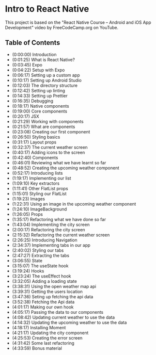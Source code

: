 # Intro to React Native

This project is based on the "React Native Course – Android and iOS App Development" video by FreeCodeCamp.org on YouTube.

## Table of Contents

* (0:00:00) Introduction
* (0:01:25) What is React Native?
* (0:03:45) Expo
* (0:04:22) Setup with Expo
* (0:06:17) Setting up a custom app 
* (0:10:17) Setting up Android Studio 
* (0:12:03) The directory structure 
* (0:12:42) Setting up linting 
* (0:14:33) Setting up Prettier 
* (0:16:35) Debugging 
* (0:18:17) Native components 
* (0:19:00) Core components 
* (0:20:17) JSX 
* (0:21:29) Working with components 
* (0:21:57) What are components 
* (0:23:08) Creating our first component 
* (0:26:50) Styling basics 
* (0:31:17) Layout props 
* (0:32:37) The current weather screen 
* (0:40:17) Adding icons to the screen 
* (0:42:40) Components 
* (0:46:01) Reviewing what we have learnt so far 
* (0:48:52) Creating the upcoming weather component 
* (0:52:17) Introducing lists 
* (1:19:17) Implementing our list 
* (1:09:10) Key extractors
* (1:11:41) Other FlatList props
* (1:15:01) Styling our FlatList
* (1:19:23) Images
* (1:22:31) Using an image in the upcoming weather component
* (1:24:10) ImageBackground
* (1:26:05) Props
* (1:35:17) Refactoring what we have done so far
* (1:43:04) Implementing the city screen
* (2:00:17) Refactoring the city screen
* (2:15:32) Refactoring the current weather screen
* (2:26:25) Introducing Navigation
* (2:34:37) Implementing tabs in our app
* (2:40:02) Styling our tabs
* (2:47:27) Extracting the tabs
* (3:06:55) State
* (3:15:07) The useState hook
* (3:19:24) Hooks
* (3:23:24) The useEffect hook
* (3:32:05) Adding a loading state
* (3:38:31) Using the open weather map api
* (3:39:31) Getting the users location
* (3:47:36) Seting up fetching the api data
* (3:52:38) Fetching the Api data
* (4:01:17) Making our own hook
* (4:05:17) Passing the data to our components
* (4:08:42) Updating current weather to use the data
* (4:14:32) Updating the upcoming weather to use the data
* (4:18:17) Installing Moment
* (4:21:17) Updating the city component
* (4:25:53) Creating the error screen
* (4:31:42) Some last refactoring
* (4:33:59) Bonus material